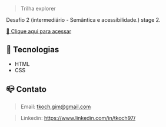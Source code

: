 >Trilha explorer

Desafio 2 (intermediário - Semântica e acessibilidade.) stage 2. 

[🔗 Clique aqui para acessar](https://tkoch97.github.io/Desafio-intermediario/)

## 🔧 Tecnologias

- HTML
- CSS

## 📪 Contato

>Email: tkoch.gim@gmail.com

>Linkedin: https://www.linkedin.com/in/tkoch97/